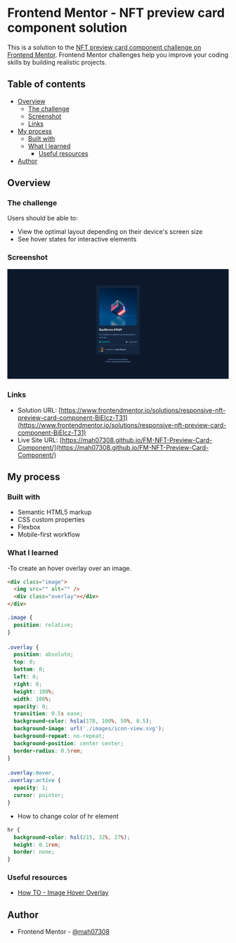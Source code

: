 # Frontend Mentor - NFT preview card component solution

This is a solution to the [NFT preview card component challenge on Frontend Mentor](https://www.frontendmentor.io/challenges/nft-preview-card-component-SbdUL_w0U). Frontend Mentor challenges help you improve your coding skills by building realistic projects.

## Table of contents

- [Overview](#overview)
  - [The challenge](#the-challenge)
  - [Screenshot](#screenshot)
  - [Links](#links)
- [My process](#my-process)
  - [Built with](#built-with)
  - [What I learned](#what-i-learned)
    - [Useful resources](#useful-resources)
- [Author](#author)

## Overview

### The challenge

Users should be able to:

- View the optimal layout depending on their device's screen size
- See hover states for interactive elements

### Screenshot

![](./Screenshot%202023-05-26.png)

### Links

- Solution URL: [https://www.frontendmentor.io/solutions/responsive-nft-preview-card-component-BiEIcz-T31](https://www.frontendmentor.io/solutions/responsive-nft-preview-card-component-BiEIcz-T31)
- Live Site URL: [https://mah07308.github.io/FM-NFT-Preview-Card-Component/](https://mah07308.github.io/FM-NFT-Preview-Card-Component/)

## My process

### Built with

- Semantic HTML5 markup
- CSS custom properties
- Flexbox
- Mobile-first workflow

### What I learned

-To create an hover overlay over an image.

```html
<div class="image">
  <img src="" alt="" />
  <div class="overlay"></div>
</div>
```

```css
.image {
  position: relative;
}

.overlay {
  position: absolute;
  top: 0;
  bottom: 0;
  left: 0;
  right: 0;
  height: 100%;
  width: 100%;
  opacity: 0;
  transition: 0.5s ease;
  background-color: hsla(178, 100%, 50%, 0.5);
  background-image: url('./images/icon-view.svg');
  background-repeat: no-repeat;
  background-position: center center;
  border-radius: 0.5rem;
}

.overlay:hover,
.overlay:active {
  opacity: 1;
  cursor: pointer;
}
```

- How to change color of hr element

```css
hr {
  background-color: hsl(215, 32%, 27%);
  height: 0.1rem;
  border: none;
}
```

### Useful resources

- [How TO - Image Hover Overlay](https://www.w3schools.com/howto/howto_css_image_overlay.asp)

## Author

- Frontend Mentor - [@mah07308](https://www.frontendmentor.io/profile/mah07308)
